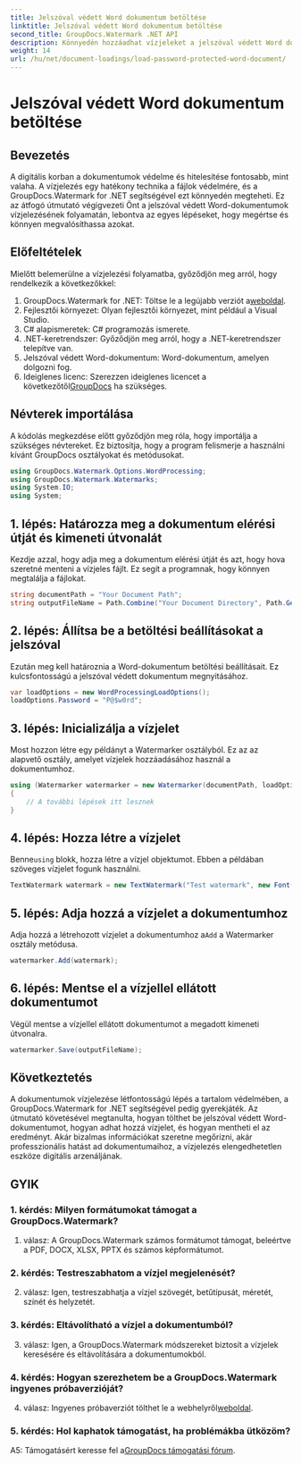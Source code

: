 ```yaml
---
title: Jelszóval védett Word dokumentum betöltése
linktitle: Jelszóval védett Word dokumentum betöltése
second_title: GroupDocs.Watermark .NET API
description: Könnyedén hozzáadhat vízjeleket a jelszóval védett Word dokumentumokhoz a GroupDocs.Watermark for .NET segítségével átfogó, lépésenkénti útmutatónkkal.
weight: 14
url: /hu/net/document-loadings/load-password-protected-word-document/
---
```


# Jelszóval védett Word dokumentum betöltése

## Bevezetés
A digitális korban a dokumentumok védelme és hitelesítése fontosabb, mint valaha. A vízjelezés egy hatékony technika a fájlok védelmére, és a GroupDocs.Watermark for .NET segítségével ezt könnyedén megteheti. Ez az átfogó útmutató végigvezeti Önt a jelszóval védett Word-dokumentumok vízjelezésének folyamatán, lebontva az egyes lépéseket, hogy megértse és könnyen megvalósíthassa azokat.
## Előfeltételek
Mielőtt belemerülne a vízjelezési folyamatba, győződjön meg arról, hogy rendelkezik a következőkkel:
1.  GroupDocs.Watermark for .NET: Töltse le a legújabb verziót a[weboldal](https://releases.groupdocs.com/Watermark/net/).
2. Fejlesztői környezet: Olyan fejlesztői környezet, mint például a Visual Studio.
3. C# alapismeretek: C# programozás ismerete.
4. .NET-keretrendszer: Győződjön meg arról, hogy a .NET-keretrendszer telepítve van.
5. Jelszóval védett Word-dokumentum: Word-dokumentum, amelyen dolgozni fog.
6.  Ideiglenes licenc: Szerezzen ideiglenes licencet a következőtől[GroupDocs](https://purchase.groupdocs.com/temporary-license/) ha szükséges.
## Névterek importálása
A kódolás megkezdése előtt győződjön meg róla, hogy importálja a szükséges névtereket. Ez biztosítja, hogy a program felismerje a használni kívánt GroupDocs osztályokat és metódusokat.
```csharp
using GroupDocs.Watermark.Options.WordProcessing;
using GroupDocs.Watermark.Watermarks;
using System.IO;
using System;
```
## 1. lépés: Határozza meg a dokumentum elérési útját és kimeneti útvonalát
Kezdje azzal, hogy adja meg a dokumentum elérési útját és azt, hogy hova szeretné menteni a vízjeles fájlt. Ez segít a programnak, hogy könnyen megtalálja a fájlokat.
```csharp
string documentPath = "Your Document Path";
string outputFileName = Path.Combine("Your Document Directory", Path.GetFileName(documentPath));
```
## 2. lépés: Állítsa be a betöltési beállításokat a jelszóval
Ezután meg kell határoznia a Word-dokumentum betöltési beállításait. Ez kulcsfontosságú a jelszóval védett dokumentum megnyitásához.
```csharp
var loadOptions = new WordProcessingLoadOptions();
loadOptions.Password = "P@$w0rd";
```
## 3. lépés: Inicializálja a vízjelet
Most hozzon létre egy példányt a Watermarker osztályból. Ez az az alapvető osztály, amelyet vízjelek hozzáadásához használ a dokumentumhoz.
```csharp
using (Watermarker watermarker = new Watermarker(documentPath, loadOptions))
{
    // A további lépések itt lesznek
}
```
## 4. lépés: Hozza létre a vízjelet
 Benne`using` blokk, hozza létre a vízjel objektumot. Ebben a példában szöveges vízjelet fogunk használni.
```csharp
TextWatermark watermark = new TextWatermark("Test watermark", new Font("Arial", 12));
```
## 5. lépés: Adja hozzá a vízjelet a dokumentumhoz
Adja hozzá a létrehozott vízjelet a dokumentumhoz a`Add` a Watermarker osztály metódusa.
```csharp
watermarker.Add(watermark);
```
## 6. lépés: Mentse el a vízjellel ellátott dokumentumot
Végül mentse a vízjellel ellátott dokumentumot a megadott kimeneti útvonalra.
```csharp
watermarker.Save(outputFileName);
```
## Következtetés
A dokumentumok vízjelezése létfontosságú lépés a tartalom védelmében, a GroupDocs.Watermark for .NET segítségével pedig gyerekjáték. Az útmutató követésével megtanulta, hogyan tölthet be jelszóval védett Word-dokumentumot, hogyan adhat hozzá vízjelet, és hogyan mentheti el az eredményt. Akár bizalmas információkat szeretne megőrizni, akár professzionális hatást ad dokumentumaihoz, a vízjelezés elengedhetetlen eszköze digitális arzenáljának.
## GYIK
### 1. kérdés: Milyen formátumokat támogat a GroupDocs.Watermark?
1. válasz: A GroupDocs.Watermark számos formátumot támogat, beleértve a PDF, DOCX, XLSX, PPTX és számos képformátumot.
### 2. kérdés: Testreszabhatom a vízjel megjelenését?
2. válasz: Igen, testreszabhatja a vízjel szövegét, betűtípusát, méretét, színét és helyzetét.
### 3. kérdés: Eltávolítható a vízjel a dokumentumból?
3. válasz: Igen, a GroupDocs.Watermark módszereket biztosít a vízjelek keresésére és eltávolítására a dokumentumokból.
### 4. kérdés: Hogyan szerezhetem be a GroupDocs.Watermark ingyenes próbaverzióját?
 4. válasz: Ingyenes próbaverziót tölthet le a webhelyről[weboldal](https://releases.groupdocs.com/).
### 5. kérdés: Hol kaphatok támogatást, ha problémákba ütközöm?
 A5: Támogatásért keresse fel a[GroupDocs támogatási fórum](https://forum.groupdocs.com/c/watermark/19).